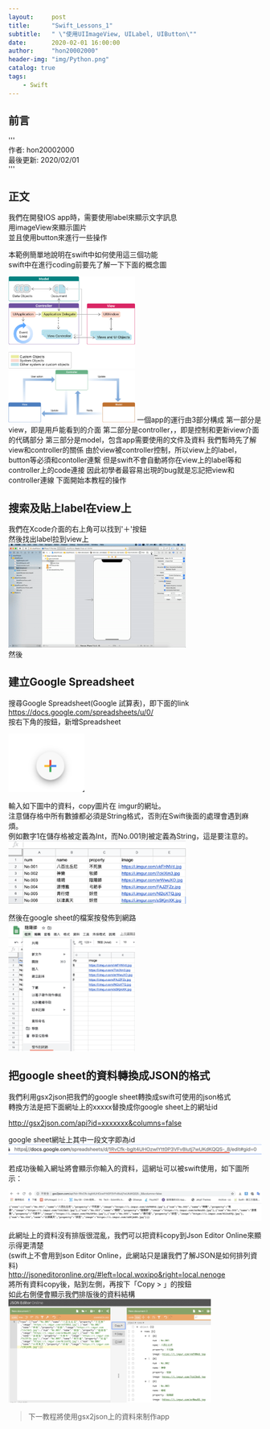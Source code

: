 ```yaml
---
layout:     post
title:      "Swift_Lessons_1"
subtitle:   " \"使用UIImageView, UILabel, UIButton\""
date:       2020-02-01 16:00:00
author:     "hon20002000"
header-img: "img/Python.png"
catalog: true
tags:
    - Swift
---
```


## 前言
  
'''  
作者: hon20002000   
最後更新: 2020/02/01    
'''   
  
## 正文

我們在開發IOS app時，需要使用label來顯示文字訊息  
用imageView來顯示圖片  
並且使用button來進行一些操作  

本範例簡單地說明在swift中如何使用這三個功能    
swift中在進行coding前要先了解一下下面的概念圖  

<img src="/img/swift_concept1.png" width="50%">    
<img src="/img/swift_concept2.png" width="50%">  
一個app的運行由3部分構成  
第一部分是view，即是用戶能看到的介面  
第二部分是controller，，即是控制和更新view介面的代碼部分  
第三部分是model，包含app需要使用的文件及資料  
我們暫時先了解view和controller的關係  
由於view被controller控制，所以view上的label，button等必須和contoller連繫  
但是swift不會自動將你在view上的label等和controller上的code連接  
因此初學者最容易出現的bug就是忘記把view和controller連線  
下面開始本教程的操作  

## 搜索及貼上label在view上 
  
我們在Xcode介面的右上角可以找到'＋'按鈕  
然後找出label拉到view上  
<img src="/img/label.gif" width="70%">  
然後
## 建立Google Spreadsheet
  
搜尋Google Spreadsheet(Google 試算表)，即下面的link  
https://docs.google.com/spreadsheets/u/0/    
按右下角的按鈕，新增Spreadsheet  
  
<img src="/img/new_sheet.png" width="30%">    

輸入如下圖中的資料，copy圖片在 imgur的網址。   
注意儲存格中所有數據都必須是String格式，否則在Swift後面的處理會遇到麻煩。  
例如數字1在儲存格被定義為Int，而No.001則被定義為String，這是要注意的。  
<img src="/img/20200224.png" width="70%"> 
  
然後在google sheet的檔案按發佈到網路  
<img src="/img/20200224_1.png" width="50%">  
  
## 把google sheet的資料轉換成JSON的格式  
  
我們利用gsx2json把我們的google sheet轉換成swift可使用的json格式    
轉換方法是把下面網址上的xxxxx替換成你google sheet上的網址id  

http://gsx2json.com/api?id=xxxxxxx&columns=false  

google sheet網址上其中一段文字即為id  
<img src="/img/link.png" width="100%">  
  
若成功後輸入網址將會顯示你輸入的資料，這網址可以被swift使用，如下圖所示：
  
<img src="/img/gsx2json.png" width="100%">    
  
此網址上的資料沒有排版很混亂，我們可以把資料copy到Json Editor Online來顯示得更清楚  
(swift上不會用到son Editor Online，此網站只是讓我們了解JSON是如何排列資料)  
http://jsoneditoronline.org/#left=local.woxipo&right=local.nenoge  
將所有資料copy後，貼到左側，再按下「Copy > 」的按鈕  
如此右側便會顯示我們排版後的資料結構    
<img src="/img/jsoneditonline.png" width="80%">   
>下一教程將使用gsx2json上的資料來制作app  
 
